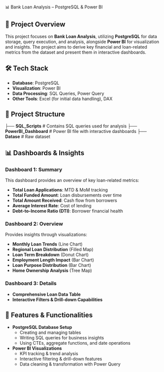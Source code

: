📊 Bank Loan Analysis – PostgreSQL & Power BI  

## 📌 Project Overview  
This project focuses on **Bank Loan Analysis**, utilizing **PostgreSQL** for data storage, query execution, and analysis, alongside **Power BI** for visualization and insights. The project aims to derive key financial and loan-related metrics from the dataset and present them in interactive dashboards.  

## 🛠 Tech Stack  
- **Database**: PostgreSQL  
- **Visualization**: Power BI  
- **Data Processing**: SQL Queries, Power Query  
- **Other Tools**: Excel (for initial data handling), DAX  

## 📂 Project Structure  
├── **SQL_Scripts** # Contains SQL queries used for analysis
├── **PowerBI_Dashboard** # Power BI file with interactive dashboards
├── **Datase** # Raw dataset


## 📊 Dashboards & Insights  
### **Dashboard 1: Summary**  
This dashboard provides an overview of key loan-related metrics:  
- **Total Loan Applications**: MTD & MoM tracking  
- **Total Funded Amount**: Loan disbursements over time  
- **Total Amount Received**: Cash flow from borrowers  
- **Average Interest Rate**: Cost of lending  
- **Debt-to-Income Ratio (DTI)**: Borrower financial health  

### **Dashboard 2: Overview**  
Provides insights through visualizations:  
- **Monthly Loan Trends** (Line Chart)  
- **Regional Loan Distribution** (Filled Map)  
- **Loan Term Breakdown** (Donut Chart)  
- **Employment Length Impact** (Bar Chart)  
- **Loan Purpose Distribution** (Bar Chart)  
- **Home Ownership Analysis** (Tree Map)  

### **Dashboard 3: Details**  
- **Comprehensive Loan Data Table**  
- **Interactive Filters & Drill-down Capabilities**  

## 🔧 Features & Functionalities  
- **PostgreSQL Database Setup**  
  - Creating and managing tables  
  - Writing SQL queries for business insights  
  - Using CTEs, aggregate functions, and date operations  
- **Power BI Visualizations**  
  - KPI tracking & trend analysis  
  - Interactive filtering & drill-down features  
  - Data cleaning & transformation with Power Query  
